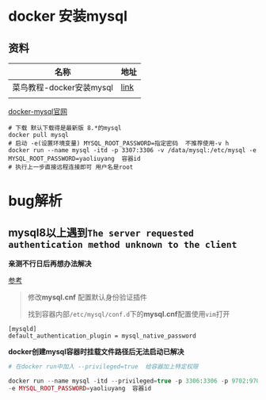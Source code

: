 #  docker  安装mysql

## 资料

| 名称                     | 地址                                                         |
| ------------------------ | ------------------------------------------------------------ |
| 菜鸟教程-docker安装mysql | [link](https://www.runoob.com/docker/docker-install-mysql.html) |
|                          |                                                              |

[docker-mysql官网](https://registry.hub.docker.com/_/mysql)

```shell
# 下载 默认下载得是最新版 8.*的mysql
docker pull mysql
# 启动 -e(设置环境变量) MYSQL_ROOT_PASSWORD=指定密码  不推荐使用-v h
docker run --name mysql -itd -p 3307:3306 -v /data/mysql:/etc/mysql -e MYSQL_ROOT_PASSWORD=yaoliuyang  容器id
# 执行上一步直接远程连接即可 用户名是root
```

# bug解析

## mysql8以上遇到`The server requested authentication method unknown to the client`

**亲测不行日后再想办法解决**

[参考](https://blog.csdn.net/maoxinwen1/article/details/88629313)

> 修改**mysql.cnf** 配置默认身份验证插件
>
> 找到容器内部`/etc/mysql/conf.d`下的**mysql.cnf**配置使用`vim`打开

```mysql
[mysqld]
default_authentication_plugin = mysql_native_password
```

**docker创建mysql容器时挂载文件路径后无法启动已解决**

```php
# 在docker run中加入 --privileged=true  给容器加上特定权限

docker run --name mysql -itd --privileged=true -p 3306:3306 -p 9702:9702 -v /data/mysql:/etc/mysql 
-e MYSQL_ROOT_PASSWORD=yaoliuyang  容器id
